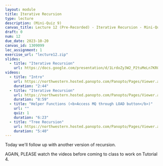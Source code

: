 ```yaml
---
layout: module
title: Iterative Recursion
type: lecture
description: (Mini-Quiz 9)
canvas_title: Lecture 12 (Pre-Recorded) - Iterative Recursion - Mini-Quiz 9
draft: 0
num: 12
due_date: 2023-10-20
canvas_id: 1309099
lec_assignment: 1
exercise_url: "lecture12.zip"
slides:
  - title: "Iterative Recursion"
    url: https://docs.google.com/presentation/d/1LrdoZy3W2_P2tuMeLn7KR0cZtLVkxTXt6H1O3-QqAGY/edit?usp=sharing
videos:
  - title: "Intro"
    url: https://northwestern.hosted.panopto.com/Panopto/Pages/Viewer.aspx?id=cfc05fd8-ee7c-4398-973b-b09c000da664
    duration: "2:44"
  - title: "Iterative Recursion"
    url: https://northwestern.hosted.panopto.com/Panopto/Pages/Viewer.aspx?id=e0fa9509-81a6-4644-b419-b09c000da6ac
    duration: "8:59"
  - title: "Helper Functions (<b>Access MQ through LOAD button</b>)"
    url: ""
    quiz: 1
    duration: "6:23"
  - title: "Tree Recursion"
    url: https://northwestern.hosted.panopto.com/Panopto/Pages/Viewer.aspx?id=0dda06c5-49c3-49e8-b9b0-b09c000da6d6
    duration: "5:40"
---
```


Today we'll follow up with another version of recursion.

AGAIN, PLEASE watch the videos before coming to class to work on Tutorial 4.
